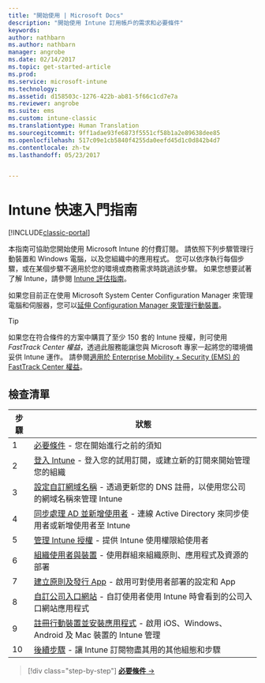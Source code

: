 ```yaml
---
title: "開始使用 | Microsoft Docs"
description: "開始使用 Intune 訂用帳戶的需求和必要條件"
keywords: 
author: nathbarn
ms.author: nathbarn
manager: angrobe
ms.date: 02/14/2017
ms.topic: get-started-article
ms.prod: 
ms.service: microsoft-intune
ms.technology: 
ms.assetid: d158503c-1276-422b-ab81-5f66c1cd7e7a
ms.reviewer: angrobe
ms.suite: ems
ms.custom: intune-classic
ms.translationtype: Human Translation
ms.sourcegitcommit: 9ff1adae93fe6873f5551cf58b1a2e89638dee85
ms.openlocfilehash: 517c09e1cb5840f4255da0eefd45d1c0d842b4d7
ms.contentlocale: zh-tw
ms.lasthandoff: 05/23/2017


---
```



# <a name="intune-quick-start-guide"></a>Intune 快速入門指南

[!INCLUDE[classic-portal](../includes/classic-portal.md)]

本指南可協助您開始使用 Microsoft Intune 的付費訂閱。 請依照下列步驟管理行動裝置和 Windows 電腦，以及您組織中的應用程式。 您可以依序執行每個步驟，或在某個步驟不適用於您的環境或商務需求時跳過該步驟。 如果您想要試著了解 Intune，請參閱 [Intune 評估指南](/intune-classic/understand-explore/get-started-with-a-30-day-trial-of-microsoft-intune)。  

如果您目前正在使用 Microsoft System Center Configuration Manager 來管理電腦和伺服器，您可以[延伸 Configuration Manager 來管理行動裝置](https://docs.microsoft.com/sccm/mdm/understand/choose-between-standalone-intune-and-hybrid-mobile-device-management)。

>[!TIP]
>如果您在符合條件的方案中購買了至少 150 套的 Intune 授權，則可使用 *FastTrack Center 權益*，透過此服務能讓您與 Microsoft 專家一起將您的環境備妥供 Intune 運作。 請參閱[適用於 Enterprise Mobility + Security (EMS) 的 FastTrack Center 權益](https://docs.microsoft.com/enterprise-mobility-security/Solutions/enterprise-mobility-fasttrack-program)。

## <a name="checklist"></a>檢查清單

| 步驟 | 狀態  |
| ------------- |-------------|
| 1  | [必要條件](what-to-know-before-you-start-microsoft-intune.md) - 您在開始進行之前的須知|
| 2 |  [登入 Intune](start-with-a-paid-subscription-to-microsoft-intune-step-1.md) - 登入您的試用訂閱，或建立新的訂閱來開始管理您的組織   |  
| 3 | [設定自訂網域名稱](start-with-a-paid-subscription-to-microsoft-intune-step-2.md) - 透過更新您的 DNS 註冊，以使用您公司的網域名稱來管理 Intune   |
| 4 | [同步處理 AD 並新增使用者](start-with-a-paid-subscription-to-microsoft-intune-step-3.md) - 連線 Active Directory 來同步使用者或新增使用者至 Intune  |
| 5 | [管理 Intune 授權](start-with-a-paid-subscription-to-microsoft-intune-step-4.md) - 提供 Intune 使用權限給使用者|
| 6 | [組織使用者與裝置](start-with-a-paid-subscription-to-microsoft-intune-step-5.md) - 使用群組來組織原則、應用程式及資源的部署 |
| 7 | [建立原則及發行 App](start-with-a-paid-subscription-to-microsoft-intune-step-6.md) - 啟用可對使用者部署的設定和 App |
| 8 | [自訂公司入口網站](start-with-a-paid-subscription-to-microsoft-intune-step-7.md) - 自訂使用者使用 Intune 時會看到的公司入口網站應用程式  |
| 9 | [註冊行動裝置並安裝應用程式](start-with-a-paid-subscription-to-microsoft-intune-step-8.md) - 啟用 iOS、Windows、Android 及 Mac 裝置的 Intune 管理 |
|10 | [後續步驟](post-configuration-tasks.md) - 讓 Intune 訂閱物盡其用的其他組態和步驟|


>[!div class="step-by-step"]
[**必要條件** &rarr;](what-to-know-before-you-start-microsoft-intune.md)

